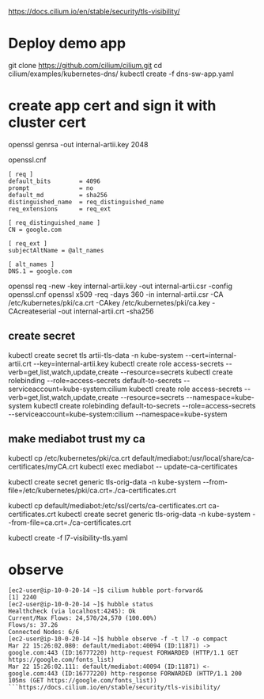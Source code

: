 https://docs.cilium.io/en/stable/security/tls-visibility/

# Deploy demo app

git clone https://github.com/cilium/cilium.git
cd cilium/examples/kubernetes-dns/
kubectl create -f dns-sw-app.yaml

# create app cert and sign it with cluster cert

openssl genrsa -out internal-artii.key 2048


openssl.cnf
```
[ req ]
default_bits        = 4096
prompt              = no
default_md          = sha256
distinguished_name  = req_distinguished_name
req_extensions      = req_ext

[ req_distinguished_name ]
CN = google.com

[ req_ext ]
subjectAltName = @alt_names

[ alt_names ]
DNS.1 = google.com

```

openssl req -new -key internal-artii.key -out internal-artii.csr -config openssl.cnf
openssl x509 -req -days 360 -in internal-artii.csr -CA /etc/kubernetes/pki/ca.crt -CAkey /etc/kubernetes/pki/ca.key -CAcreateserial -out internal-artii.crt -sha256

## create secret 
kubectl create secret tls artii-tls-data -n kube-system --cert=internal-artii.crt --key=internal-artii.key
kubectl create role access-secrets --verb=get,list,watch,update,create --resource=secrets
kubectl create rolebinding --role=access-secrets default-to-secrets --serviceaccount=kube-system:cilium
kubectl create role access-secrets --verb=get,list,watch,update,create --resource=secrets --namespace=kube-system
kubectl create rolebinding default-to-secrets --role=access-secrets --serviceaccount=kube-system:cilium --namespace=kube-system


## make mediabot trust my ca

kubectl cp /etc/kubernetes/pki/ca.crt default/mediabot:/usr/local/share/ca-certificates/myCA.crt
kubectl exec mediabot -- update-ca-certificates

kubectl create secret generic tls-orig-data -n kube-system --from-file=/etc/kubernetes/pki/ca.crt=./ca-certificates.crt

kubectl cp default/mediabot:/etc/ssl/certs/ca-certificates.crt ca-certificates.crt
kubectl create secret generic tls-orig-data -n kube-system --from-file=ca.crt=./ca-certificates.crt

kubectl create -f l7-visibility-tls.yaml

# observe

```
[ec2-user@ip-10-0-20-14 ~]$ cilium hubble port-forward&
[1] 2240
[ec2-user@ip-10-0-20-14 ~]$ hubble status
Healthcheck (via localhost:4245): Ok
Current/Max Flows: 24,570/24,570 (100.00%)
Flows/s: 37.26
Connected Nodes: 6/6
[ec2-user@ip-10-0-20-14 ~]$ hubble observe -f -t l7 -o compact
Mar 22 15:26:02.080: default/mediabot:40094 (ID:11871) -> google.com:443 (ID:16777220) http-request FORWARDED (HTTP/1.1 GET https://google.com/fonts_list)
Mar 22 15:26:02.111: default/mediabot:40094 (ID:11871) <- google.com:443 (ID:16777220) http-response FORWARDED (HTTP/1.1 200 105ms (GET https://google.com/fonts_list))
```https://docs.cilium.io/en/stable/security/tls-visibility/